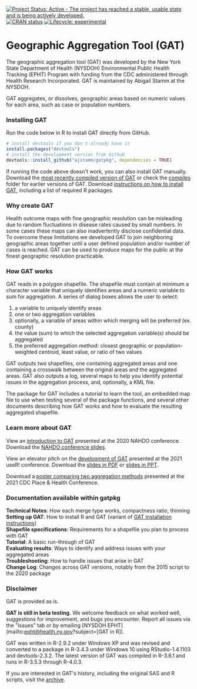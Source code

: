[![Project Status: Active - The project has reached a stable, usable state and is being actively developed.](https://www.repostatus.org/badges/latest/active.svg)](https://www.repostatus.org/#active)
[![CRAN status](https://www.r-pkg.org/badges/version/sword)](https://CRAN.R-project.org/package=sword)
[![Lifecycle: experimental](https://img.shields.io/badge/lifecycle-experimental-orange.svg)](https://lifecycle.r-lib.org/articles/stages.html#experimental)


# Geographic Aggregation Tool (GAT)


The geographic aggregation tool (GAT) was developed by the New York State Department of Health (NYSDOH) Environmental Public Health Tracking (EPHT) Program with funding from the CDC administered through Health Research Incorporated. GAT is maintained by Abigail Stamm at the NYSDOH. 

GAT aggregates, or dissolves, geographic areas based on numeric values for each area, such as case or population numbers.

### Installing GAT 

Run the code below in R to install GAT directly from GitHub.

``` r
# install devtools if you don't already have it
install.packages("devtools")
# install the development version from Github
devtools::install_github("ajstamm/gatpkg", dependencies = TRUE)
```

If running the code above doesn't work, you can also install GAT manually. Download the [most recently compiled version of GAT](compiles/gatpkg_1.61.0.tar.gz?raw=TRUE) or check the [compiles](compiles) folder for earlier versions of GAT. Download [instructions on how to install GAT](presentations/gat_install_instructions.pdf), including a list of required R packages.


### Why create GAT

Health outcome maps with fine geographic resolution can be misleading due to random fluctuations in disease rates caused by small numbers. In some cases these maps can also inadvertently disclose confidential data. To overcome these limitations we developed GAT to join neighboring geographic areas together until a user defined population and/or number of cases is reached. GAT can be used to produce maps for the public at the finest geographic resolution practicable.

### How GAT works

GAT reads in a polygon shapefile. The shapefile must contain at minimum a character variable that uniquely identifies areas and a numeric variable to sum for aggregation. A series of dialog boxes allows the user to select: 

1. a variable to uniquely identify areas
2. one or two aggregation variables
3. optionally, a variable of areas within which merging will be preferred (ex. county)
4. the value (sum) to which the selected aggregation variable(s) should be aggregated
5. the preferred aggregation method: closest geographic or population-weighted centroid, least value, or ratio of two values

GAT outputs two shapefiles, one containing aggregated areas and one containing a crosswalk between the original areas and the aggregated areas. GAT also outputs a log, several maps to help you identify potential issues in the aggregation process, and, optionally, a KML file.

The package for GAT includes a tutorial to learn the tool, an embedded map file to use when testing several of the package functions, and several other documents describing how GAT works and how to evaluate the resulting aggregated shapefile.

### Learn more about GAT

View an [introduction to GAT](https://youtu.be/BRxhay4FhGI?t=1096) presented at the 2020 NAHDO conference. Download the [NAHDO conference slides](presentations/NYS_GAT_NAHDO_2020.pdf).

View an elevator pitch on the [development of GAT](https://www.youtube.com/watch?v=r_wRMpqZcE8&list=PL4IzsxWztPdnviiir8c5GaarXd9vZ2TIP&index=24) presented at the 2021 useR! conference. Download the [slides in PDF](presentations/NYS_GAT_useR_2021.pdf) or [slides in PPT](presentations/NYS_GAT_useR_2021.ppt). 

Download a [poster comparing two aggregation methods](presentations/NYS_GAT_PHC_2021.pdf) presented at the 2021 CDC Place & Health Conference.

### Documentation available within gatpkg

**Technical Notes**: How each merge type works, compactness ratio, thinning  
**Setting up GAT**: How to install R and GAT (variant of [GAT installation instructions](presentations/gat_install_instructions.pdf))  
**Shapefile specifications**: Requirements for a shapefile you plan to process with GAT  
**Tutorial**: A basic run-through of GAT  
**Evaluating results**: Ways to identify and address issues with your aggregated areas  
**Troubleshooting**: How to handle issues that arise in GAT  
**Change Log**: Changes across GAT versions, notably from the 2015 script to the 2020 package 

### Disclaimer

GAT is provided as is. 

**GAT is still in beta testing.** We welcome feedback on what worked well, suggestions for improvement, and bugs you encounter. Report all issues via the "Issues" tab or by emailing [NYSDOH EPHT](mailto:epht@health.ny.gov?subject=[GAT in R]).

GAT was written in R-2.9.2 under Windows XP and was revised and converted to a package in R-3.4.3 under Windows 10 using RStudio-1.4.1103 and devtools-2.3.2. The latest version of GAT was compiled in R-3.6.1 and runs in R-3.5.3 through R-4.0.3. 

If you are interested in GAT's history, including the original SAS and R scripts, visit the [archive](archive/). 


